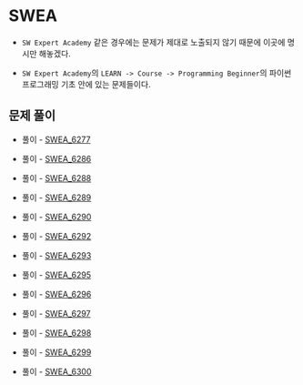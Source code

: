 # SWEA

- `SW Expert Academy` 같은 경우에는 문제가 제대로 노출되지 않기 때문에 이곳에 명시만 해놓겠다.

- `SW Expert Academy`의 `LEARN -> Course -> Programming Beginner`의 파이썬 프로그래밍 기초 안에 있는 문제들이다.

## 문제 풀이

- 풀이 - [SWEA_6277](https://github.com/Meantint/SWEA/blob/master/SWEA_6277.py)

- 풀이 - [SWEA_6286](https://github.com/Meantint/SWEA/blob/master/SWEA_6286.py)

- 풀이 - [SWEA_6288](https://github.com/Meantint/SWEA/blob/master/SWEA_6288.py)

- 풀이 - [SWEA_6289](https://github.com/Meantint/SWEA/blob/master/SWEA_6289.py)

- 풀이 - [SWEA_6290](https://github.com/Meantint/SWEA/blob/master/SWEA_6290.py)

- 풀이 - [SWEA_6292](https://github.com/Meantint/SWEA/blob/master/SWEA_6292.py)

- 풀이 - [SWEA_6293](https://github.com/Meantint/SWEA/blob/master/SWEA_6293.py)

- 풀이 - [SWEA_6295](https://github.com/Meantint/SWEA/blob/master/SWEA_6295.py)

- 풀이 - [SWEA_6296](https://github.com/Meantint/SWEA/blob/master/SWEA_6296.py)

- 풀이 - [SWEA_6297](https://github.com/Meantint/SWEA/blob/master/SWEA_6297.py)

- 풀이 - [SWEA_6298](https://github.com/Meantint/SWEA/blob/master/SWEA_6298.py)

- 풀이 - [SWEA_6299](https://github.com/Meantint/SWEA/blob/master/SWEA_6299.py)

- 풀이 - [SWEA_6300](https://github.com/Meantint/SWEA/blob/master/SWEA_6300.py)
